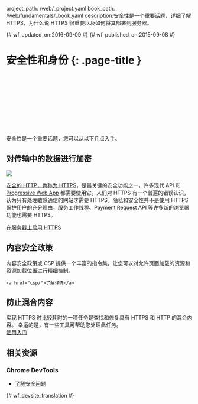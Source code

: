 project_path: /web/_project.yaml
book_path: /web/fundamentals/_book.yaml
description:安全性是一个重要话题，详细了解 HTTPS，为什么说 HTTPS 很重要以及如何将其部署到服务器。

{# wf_updated_on:2016-09-09 #}
{# wf_published_on:2015-09-08 #}

# 安全性和身份 {: .page-title }

<div class="video-wrapper">
  <iframe class="devsite-embedded-youtube-video" data-video-id="pgBQn_z3zRE"
          data-autohide="1" data-showinfo="0" frameborder="0" allowfullscreen>
  </iframe>
</div>

安全性是一个重要话题，您可以从以下几点入手。 

<div class="clearfix"></div>


## 对传输中的数据进行加密

<img src="/web/images/content-https-2x.jpg" class="attempt-right">

[安全的 HTTP，也称为 HTTPS](encrypt-in-transit/why-https)，是最关键的安全功能之一，许多现代 API 和 [Progressive Web App](/web/progressive-web-apps/) 都需要使用它。人们对 HTTPS 有一个普遍的错误认识，认为只有处理敏感通信的网站才需要 HTTPS。隐私和安全性并不是使用 HTTPS 保护用户的充分理由，服务工作线程、Payment Request API 等许多新的浏览器功能也需要 HTTPS。

[在服务器上启用 HTTPS](/web/fundamentals/security/encrypt-in-transit/enable-https)

<div class="attempt-left">
  <h2>内容安全政策</h2>
  <p>
    内容安全政策或 CSP 提供一个丰富的指令集，让您可以对允许页面加载的资源和资源加载位置进行精细控制。<br>


    <a href="csp/">了解详情</a>
  </p>
</div>
<div class="attempt-right">
  <h2>防止混合内容</h2>
  <p>
    实现 HTTPS 时比较耗时的一项任务是查找和修复具有 HTTPS 和 HTTP 的混合内容。
幸运的是，有一些工具可帮助您处理此任务。
<br>
    <a href="prevent-mixed-content/what-is-mixed-content">使用入门 </a>
  </p>
</div>

<div style="clear:both"></div>

## 相关资源

### Chrome DevTools

* [了解安全问题](/web/tools/chrome-devtools/security)





{# wf_devsite_translation #}

